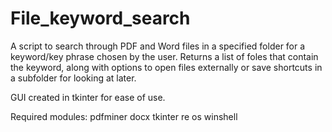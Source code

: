# File_keyword_search

A script to search through PDF and Word files in a specified folder for a keyword/key phrase chosen by the user. Returns a list of foles that contain the keyword, along with options to open files externally or save shortcuts in a subfolder for looking at later.

GUI created in tkinter for ease of use.


Required modules:
pdfminer
docx
tkinter
re
os
winshell

